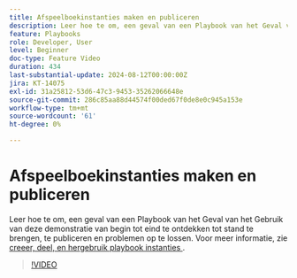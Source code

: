 ```yaml
---
title: Afspeelboekinstanties maken en publiceren
description: Leer hoe te om, een geval van een Playbook van het Geval van het Gebruik van deze demonstratie van begin tot eind te ontdekken tot stand te brengen, te publiceren en problemen op te lossen.
feature: Playbooks
role: Developer, User
level: Beginner
doc-type: Feature Video
duration: 434
last-substantial-update: 2024-08-12T00:00:00Z
jira: KT-14075
exl-id: 31a25812-53d6-47c3-9453-35262066648e
source-git-commit: 286c85aa88d44574f00ded67f0de8e0c945a153e
workflow-type: tm+mt
source-wordcount: '61'
ht-degree: 0%

---
```


# Afspeelboekinstanties maken en publiceren

Leer hoe te om, een geval van een Playbook van het Geval van het Gebruik van deze demonstratie van begin tot eind te ontdekken tot stand te brengen, te publiceren en problemen op te lossen. Voor meer informatie, zie [ creeer, deel, en hergebruik playbook instanties ](https://experienceleague.adobe.com/docs/experience-platform/use-case-playbooks/playbooks/create-share-reuse.html?lang=nl-NL).

>[!VIDEO](https://video.tv.adobe.com/v/3427058/?learn=on&enablevpops)
